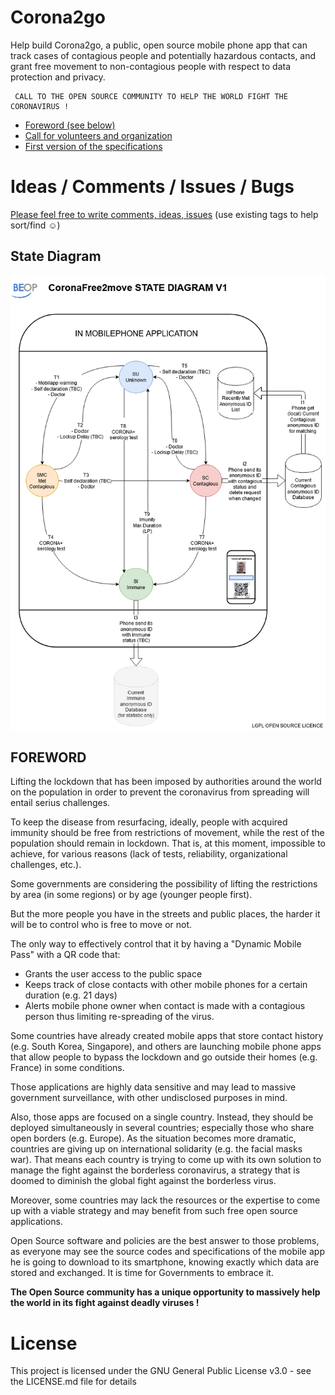 # Corona2go
Help build Corona2go, a public, open source mobile phone app that can track cases of contagious people and potentially hazardous contacts, and grant free movement to non-contagious people with respect to data protection and privacy.

     CALL TO THE OPEN SOURCE COMMUNITY TO HELP THE WORLD FIGHT THE CORONAVIRUS !

- [Foreword (see below)](https://github.com/corona2go/corona2go/wiki/FOREWORD)
- [Call for volunteers and organization](https://github.com/corona2go/corona2go/wiki/Call-For-Volunteers-and-General-Organization)
- [First version of the specifications](https://github.com/corona2go/corona2go/wiki/General-Specifications)

# Ideas / Comments / Issues / Bugs
[Please feel free to write comments, ideas, issues](https://github.com/corona2go/corona2go/issues) 
(use existing tags to help sort/find :relaxed:)

## State Diagram
![State Diagram](StateDiagram.png?raw=true)

## FOREWORD
Lifting the lockdown that has been imposed by authorities around the world on the population in order to prevent the coronavirus from spreading will entail serius challenges.

To keep the disease from resurfacing, ideally, people with acquired immunity should be free from restrictions of movement, while the rest of the population should remain in lockdown. That is, at this moment, impossible to achieve, for various reasons (lack of tests, reliability, organizational challenges, etc.).

Some governments are considering the possibility of lifting the restrictions by area (in some regions) or by age (younger people first).

But the more people you have in the streets and public places, the harder it will be to control who is free to move or not.

The only way to effectively control that it by having a "Dynamic Mobile Pass" with a QR code that:
- Grants the user access to the public space
- Keeps track of close contacts with other mobile phones for a certain duration (e.g. 21 days)
- Alerts mobile phone owner when contact is made with a contagious person
thus limiting re-spreading of the virus.

Some countries have already created mobile apps that store contact history (e.g. South Korea, Singapore), and others are launching mobile phone apps that allow people to bypass the lockdown and go outside their homes (e.g. France) in some conditions.

Those applications are highly data sensitive and may lead to massive government surveillance, with other undisclosed purposes in mind.

Also, those apps are focused on a single country. Instead, they should be deployed simultaneously in several countries; especially those who share open borders (e.g. Europe).
As the situation becomes more dramatic, countries are giving up on international solidarity (e.g. the facial masks war).
That means each country is trying to come up with its own solution to manage the fight against the borderless coronavirus, a strategy that is doomed to diminish the global fight against the borderless virus. 

Moreover, some countries may lack the resources or the expertise to come up with a viable strategy and may benefit from such free open source applications.

Open Source software and policies are the best answer to those problems, as everyone may see the source codes and specifications of the mobile app he is going to download to its smartphone, knowing exactly which data are stored and exchanged. It is time for Governments to embrace it.

**The Open Source community has a unique opportunity to massively help the world in its fight against deadly viruses !**

# License
This project is licensed under the GNU General Public License v3.0 - see the LICENSE.md file for details

